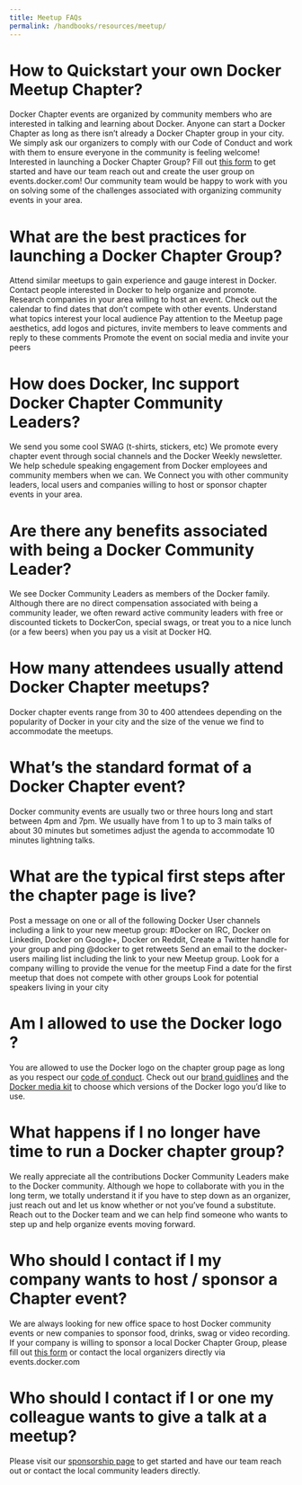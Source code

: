 ```yaml
---
title: Meetup FAQs
permalink: /handbooks/resources/meetup/
---
```




# How to Quickstart your own Docker Meetup Chapter?

Docker Chapter events are organized by community members who are interested in talking and learning about Docker. Anyone can start a Docker Chapter as long as there isn’t already a Docker Chapter group in your city. We simply ask our organizers to comply with our Code of Conduct and work with them to ensure everyone in the community is feeling welcome!
Interested in launching a Docker Chapter Group?
Fill out [this form](https://docker.mobilize.io/entities/2371/registrations) to get started and have our team reach out and create the user group on events.docker.com! Our community team would be happy to work with you on solving some of the challenges associated with organizing community events in your area.

# What are the best practices for launching a Docker Chapter Group?
Attend similar meetups to gain experience and gauge interest in Docker.
Contact people interested in Docker to help organize and promote.
Research companies in your area willing to host an event.
Check out the calendar to find dates that don’t compete with other events.
Understand what topics interest your local audience
Pay attention to the Meetup page aesthetics, add logos and pictures, invite members to leave comments and reply to these comments
Promote the event on social media and invite your peers


# How does Docker, Inc support Docker Chapter Community Leaders?
We send you some cool SWAG (t-shirts, stickers, etc)
We promote every chapter event through social channels and the Docker Weekly newsletter.
We help schedule speaking engagement from Docker employees and community members when we can.
We Connect you with other community leaders, local users and companies willing to host or sponsor chapter events in your area.


# Are there any benefits associated with being a Docker Community Leader?
We see Docker Community Leaders as members of the Docker family. Although there are no direct compensation associated with being a community leader, we often reward active community leaders with free or discounted tickets to DockerCon, special swags, or treat you to a nice lunch (or a few beers) when you pay us a visit at Docker HQ.

# How many attendees usually attend Docker Chapter meetups?
Docker chapter events range from 30 to 400 attendees depending on the popularity of Docker in your city and the size of the venue we find to accommodate the meetups.

# What’s the standard format of a Docker Chapter event?
Docker community events are usually two or three hours long and start between 4pm and 7pm. We usually have from 1 to up to 3 main talks of about 30 minutes but sometimes adjust the agenda to accommodate 10 minutes lightning talks.

# What are the typical first steps after the chapter page is live?
Post a message on one or all of the following Docker User channels including a link to your new meetup group: #Docker on IRC, Docker on Linkedin, Docker on Google+, Docker on Reddit,
Create a Twitter handle for your group and ping @docker to get retweets
Send an email to the docker-users mailing list including the link to your new Meetup group.
Look for a company willing to provide the venue for the meetup
Find a date for the first meetup that does not compete with other groups
Look for potential speakers living in your city

# Am I allowed to use the Docker logo ?
You are allowed to use the Docker logo on the chapter group page as long as you respect our [code of conduct](https://github.com/docker/code-of-conduct). Check out our [brand guidlines](https://www.docker.com/brand-guidelines) and the [Docker media kit](https://www.docker.com/sites/default/files/legal/docker_logos_2018.zip) to choose which versions of the Docker logo you’d like to use.

# What happens if I no longer have time to run a Docker chapter group?
We really appreciate all the contributions Docker Community Leaders make to the Docker community. Although we hope to collaborate with you in the long term, we totally understand it if you have to step down as an organizer, just reach out and let us know whether or not you’ve found a substitute. Reach out to the Docker team and we can help find someone who wants to step up and help organize events moving forward. 

# Who should I contact if I my company wants to host / sponsor a Chapter event?
We are always looking for new office space to host Docker community events or new companies to sponsor food, drinks, swag or video recording. If your company is willing to sponsor a local Docker Chapter Group, please fill out [this form](https://docker.mobilize.io/entities/2371/registrations) or contact the local organizers directly via events.docker.com

# Who should I contact if I or one my colleague wants to give a talk at a meetup?
Please visit our [sponsorship page](https://events.docker.com/get-involved/sponsor-an-event/) to get started and have our team reach out or contact the local community leaders directly.
